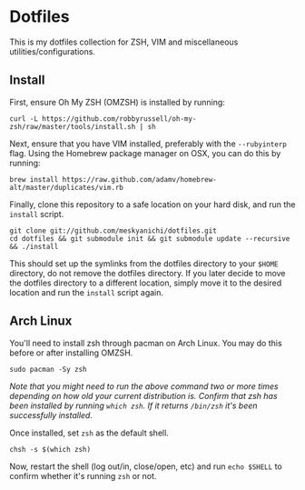 Dotfiles
========

This is my dotfiles collection for ZSH, VIM and miscellaneous utilities/configurations.


Install
-------

First, ensure Oh My ZSH (OMZSH) is installed by running:

```
curl -L https://github.com/robbyrussell/oh-my-zsh/raw/master/tools/install.sh | sh
```

Next, ensure that you have VIM installed, preferably with the `--rubyinterp` flag. Using the Homebrew package manager on OSX, you can do this by running:

```
brew install https://raw.github.com/adamv/homebrew-alt/master/duplicates/vim.rb
```

Finally, clone this repository to a safe location on your hard disk, and run the `install` script.

```
git clone git://github.com/meskyanichi/dotfiles.git
cd dotfiles && git submodule init && git submodule update --recursive && ./install
```

This should set up the symlinks from the dotfiles directory to your `$HOME` directory, do not remove the dotfiles directory. If you later decide to move the dotfiles directory to a different location, simply move it to the desired location and run the `install` script again.


Arch Linux
----------

You'll need to install zsh through pacman on Arch Linux. You may do this before or after installing OMZSH.

```
sudo pacman -Sy zsh
```

*Note that you might need to run the above command two or more times depending on how old your current distribution is. Confirm that zsh has been installed by running `which zsh`. If it returns `/bin/zsh` it's been successfully installed.*

Once installed, set `zsh` as the default shell.

```
chsh -s $(which zsh)
```

Now, restart the shell (log out/in, close/open, etc) and run `echo $SHELL` to confirm whether it's running `zsh` or not.

